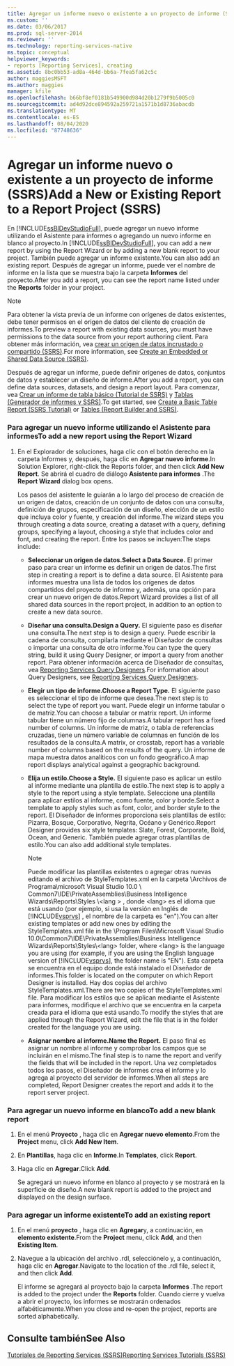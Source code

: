 ```yaml
---
title: Agregar un informe nuevo o existente a un proyecto de informe (SSRS) | Microsoft Docs
ms.custom: ''
ms.date: 03/06/2017
ms.prod: sql-server-2014
ms.reviewer: ''
ms.technology: reporting-services-native
ms.topic: conceptual
helpviewer_keywords:
- reports [Reporting Services], creating
ms.assetid: 8bc0bb53-ad8a-464d-bb6a-7fea5fa62c5c
author: maggiesMSFT
ms.author: maggies
manager: kfile
ms.openlocfilehash: b66bf8ef0181b549900d984d20b1279f9b5005c0
ms.sourcegitcommit: ad4d92dce894592a259721a1571b1d8736abacdb
ms.translationtype: MT
ms.contentlocale: es-ES
ms.lasthandoff: 08/04/2020
ms.locfileid: "87748636"
---
```

# <a name="add-a-new-or-existing-report-to-a-report-project-ssrs"></a><span data-ttu-id="106bd-102">Agregar un informe nuevo o existente a un proyecto de informe (SSRS)</span><span class="sxs-lookup"><span data-stu-id="106bd-102">Add a New or Existing Report to a Report Project (SSRS)</span></span>
  <span data-ttu-id="106bd-103">En [!INCLUDE[ssBIDevStudioFull](../../includes/ssbidevstudiofull-md.md)], puede agregar un nuevo informe utilizando el Asistente para informes o agregando un nuevo informe en blanco al proyecto.</span><span class="sxs-lookup"><span data-stu-id="106bd-103">In [!INCLUDE[ssBIDevStudioFull](../../includes/ssbidevstudiofull-md.md)], you can add a new report by using the Report Wizard or by adding a new blank report to your project.</span></span> <span data-ttu-id="106bd-104">También puede agregar un informe existente.</span><span class="sxs-lookup"><span data-stu-id="106bd-104">You can also add an existing report.</span></span> <span data-ttu-id="106bd-105">Después de agregar un informe, puede ver el nombre de informe en la lista que se muestra bajo la carpeta **Informes** del proyecto.</span><span class="sxs-lookup"><span data-stu-id="106bd-105">After you add a report, you can see the report name listed under the **Reports** folder in your project.</span></span>  
  
> [!NOTE]  
>  <span data-ttu-id="106bd-106">Para obtener la vista previa de un informe con orígenes de datos existentes, debe tener permisos en el origen de datos del cliente de creación de informes.</span><span class="sxs-lookup"><span data-stu-id="106bd-106">To preview a report with existing data sources, you must have permissions to the data source from your report authoring client.</span></span> <span data-ttu-id="106bd-107">Para obtener más información, vea [crear un origen de datos incrustado o compartido &#40;SSRS&#41;](../create-an-embedded-or-shared-data-source-ssrs.md).</span><span class="sxs-lookup"><span data-stu-id="106bd-107">For more information, see [Create an Embedded or Shared Data Source &#40;SSRS&#41;](../create-an-embedded-or-shared-data-source-ssrs.md).</span></span>  
  
 <span data-ttu-id="106bd-108">Después de agregar un informe, puede definir orígenes de datos, conjuntos de datos y establecer un diseño de informe.</span><span class="sxs-lookup"><span data-stu-id="106bd-108">After you add a report, you can define data sources, datasets, and design a report layout.</span></span> <span data-ttu-id="106bd-109">Para comenzar, vea [Crear un informe de tabla básico &#40;Tutorial de SSRS&#41;](../create-a-basic-table-report-ssrs-tutorial.md) y [Tablas &#40;Generador de informes y SSRS&#41;](../report-design/tables-report-builder-and-ssrs.md).</span><span class="sxs-lookup"><span data-stu-id="106bd-109">To get started, see [Create a Basic Table Report &#40;SSRS Tutorial&#41;](../create-a-basic-table-report-ssrs-tutorial.md) or [Tables &#40;Report Builder  and SSRS&#41;](../report-design/tables-report-builder-and-ssrs.md).</span></span>  
  
### <a name="to-add-a-new-report-using-the-report-wizard"></a><span data-ttu-id="106bd-110">Para agregar un nuevo informe utilizando el Asistente para informes</span><span class="sxs-lookup"><span data-stu-id="106bd-110">To add a new report using the Report Wizard</span></span>  
  
1.  <span data-ttu-id="106bd-111">En el Explorador de soluciones, haga clic con el botón derecho en la carpeta Informes y, después, haga clic en **Agregar nuevo informe**.</span><span class="sxs-lookup"><span data-stu-id="106bd-111">In Solution Explorer, right-click the Reports folder, and then click **Add New Report**.</span></span> <span data-ttu-id="106bd-112">Se abrirá el cuadro de diálogo **Asistente para informes** .</span><span class="sxs-lookup"><span data-stu-id="106bd-112">The **Report Wizard** dialog box opens.</span></span>  
  
     <span data-ttu-id="106bd-113">Los pasos del asistente le guiarán a lo largo del proceso de creación de un origen de datos, creación de un conjunto de datos con una consulta, definición de grupos, especificación de un diseño, elección de un estilo que incluya color y fuente, y creación del informe.</span><span class="sxs-lookup"><span data-stu-id="106bd-113">The wizard steps you through creating a data source, creating a dataset with a query, defining groups, specifying a layout, choosing a style that includes color and font, and creating the report.</span></span> <span data-ttu-id="106bd-114">Entre los pasos se incluyen:</span><span class="sxs-lookup"><span data-stu-id="106bd-114">The steps include:</span></span>  
  
    -   <span data-ttu-id="106bd-115">**Seleccionar un origen de datos.**</span><span class="sxs-lookup"><span data-stu-id="106bd-115">**Select a Data Source.**</span></span> <span data-ttu-id="106bd-116">El primer paso para crear un informe es definir un origen de datos.</span><span class="sxs-lookup"><span data-stu-id="106bd-116">The first step in creating a report is to define a data source.</span></span> <span data-ttu-id="106bd-117">El Asistente para informes muestra una lista de todos los orígenes de datos compartidos del proyecto de informe y, además, una opción para crear un nuevo origen de datos.</span><span class="sxs-lookup"><span data-stu-id="106bd-117">Report Wizard provides a list of all shared data sources in the report project, in addition to an option to create a new data source.</span></span>  
  
    -   <span data-ttu-id="106bd-118">**Diseñar una consulta.**</span><span class="sxs-lookup"><span data-stu-id="106bd-118">**Design a Query.**</span></span> <span data-ttu-id="106bd-119">El siguiente paso es diseñar una consulta.</span><span class="sxs-lookup"><span data-stu-id="106bd-119">The next step is to design a query.</span></span> <span data-ttu-id="106bd-120">Puede escribir la cadena de consulta, compilarla mediante el Diseñador de consultas o importar una consulta de otro informe.</span><span class="sxs-lookup"><span data-stu-id="106bd-120">You can type the query string, build it using Query Designer, or import a query from another report.</span></span> <span data-ttu-id="106bd-121">Para obtener información acerca de Diseñador de consultas, vea [Reporting Services Query Designers](../reporting-services-query-designers.md).</span><span class="sxs-lookup"><span data-stu-id="106bd-121">For information about Query Designers, see [Reporting Services Query Designers](../reporting-services-query-designers.md).</span></span>  
  
    -   <span data-ttu-id="106bd-122">**Elegir un tipo de informe.**</span><span class="sxs-lookup"><span data-stu-id="106bd-122">**Choose a Report Type.**</span></span> <span data-ttu-id="106bd-123">El siguiente paso es seleccionar el tipo de informe que desea.</span><span class="sxs-lookup"><span data-stu-id="106bd-123">The next step is to select the type of report you want.</span></span> <span data-ttu-id="106bd-124">Puede elegir un informe tabular o de matriz.</span><span class="sxs-lookup"><span data-stu-id="106bd-124">You can choose a tabular or matrix report.</span></span> <span data-ttu-id="106bd-125">Un informe tabular tiene un número fijo de columnas.</span><span class="sxs-lookup"><span data-stu-id="106bd-125">A tabular report has a fixed number of columns.</span></span> <span data-ttu-id="106bd-126">Un informe de matriz, o tabla de referencias cruzadas, tiene un número variable de columnas en función de los resultados de la consulta.</span><span class="sxs-lookup"><span data-stu-id="106bd-126">A matrix, or crosstab, report has a variable number of columns based on the results of the query.</span></span> <span data-ttu-id="106bd-127">Un informe de mapa muestra datos analíticos con un fondo geográfico.</span><span class="sxs-lookup"><span data-stu-id="106bd-127">A map report displays analytical against a geographic background.</span></span>  
  
    -   <span data-ttu-id="106bd-128">**Elija un estilo.**</span><span class="sxs-lookup"><span data-stu-id="106bd-128">**Choose a Style.**</span></span> <span data-ttu-id="106bd-129">El siguiente paso es aplicar un estilo al informe mediante una plantilla de estilo.</span><span class="sxs-lookup"><span data-stu-id="106bd-129">The next step is to apply a style to the report using a style template.</span></span> <span data-ttu-id="106bd-130">Seleccione una plantilla para aplicar estilos al informe, como fuente, color y borde.</span><span class="sxs-lookup"><span data-stu-id="106bd-130">Select a template to apply styles such as font, color, and border style to the report.</span></span> <span data-ttu-id="106bd-131">El Diseñador de informes proporciona seis plantillas de estilo: Pizarra, Bosque, Corporativo, Negrita, Océano y Genérico.</span><span class="sxs-lookup"><span data-stu-id="106bd-131">Report Designer provides six style templates: Slate, Forest, Corporate, Bold, Ocean, and Generic.</span></span> <span data-ttu-id="106bd-132">También puede agregar otras plantillas de estilo.</span><span class="sxs-lookup"><span data-stu-id="106bd-132">You can also add additional style templates.</span></span>  
  
        > [!NOTE]  
        >  <span data-ttu-id="106bd-133">Puede modificar las plantillas existentes o agregar otras nuevas editando el archivo de StyleTemplates.xml en la carpeta \Archivos de Programa\microsoft Visual Studio 10.0 \ Common7\IDE\PrivateAssemblies\Business Intelligence Wizards\Reports\Styles \\<lang \> , donde \<lang> es el idioma que está usando (por ejemplo, si usa la versión en Inglés de [!INCLUDE[vsprvs](../../includes/vsprvs-md.md)] , el nombre de la carpeta es "en").</span><span class="sxs-lookup"><span data-stu-id="106bd-133">You can alter existing templates or add new ones by editing the StyleTemplates.xml file in the \Program Files\Microsoft Visual Studio 10.0\Common7\IDE\PrivateAssemblies\Business Intelligence Wizards\Reports\Styles\\<lang\> folder, where \<lang> is the language you are using (for example, if you are using the English language version of [!INCLUDE[vsprvs](../../includes/vsprvs-md.md)], the folder name is "EN").</span></span> <span data-ttu-id="106bd-134">Esta carpeta se encuentra en el equipo donde está instalado el Diseñador de informes.</span><span class="sxs-lookup"><span data-stu-id="106bd-134">This folder is located on the computer on which Report Designer is installed.</span></span> <span data-ttu-id="106bd-135">Hay dos copias del archivo StyleTemplates.xml.</span><span class="sxs-lookup"><span data-stu-id="106bd-135">There are two copies of the StyleTemplates.xml file.</span></span> <span data-ttu-id="106bd-136">Para modificar los estilos que se aplican mediante el Asistente para informes, modifique el archivo que se encuentra en la carpeta creada para el idioma que está usando.</span><span class="sxs-lookup"><span data-stu-id="106bd-136">To modify the styles that are applied through the Report Wizard, edit the file that is in the folder created for the language you are using.</span></span>  
  
    -   <span data-ttu-id="106bd-137">**Asignar nombre al informe.**</span><span class="sxs-lookup"><span data-stu-id="106bd-137">**Name the Report.**</span></span>  <span data-ttu-id="106bd-138">El paso final es asignar un nombre al informe y comprobar los campos que se incluirán en el mismo.</span><span class="sxs-lookup"><span data-stu-id="106bd-138">The final step is to name the report and verify the fields that will be included in the report.</span></span> <span data-ttu-id="106bd-139">Una vez completados todos los pasos, el Diseñador de informes crea el informe y lo agrega al proyecto del servidor de informes.</span><span class="sxs-lookup"><span data-stu-id="106bd-139">When all steps are completed, Report Designer creates the report and adds it to the report server project.</span></span>  
  
### <a name="to-add-a-new-blank-report"></a><span data-ttu-id="106bd-140">Para agregar un nuevo informe en blanco</span><span class="sxs-lookup"><span data-stu-id="106bd-140">To add a new blank report</span></span>  
  
1.  <span data-ttu-id="106bd-141">En el menú **Proyecto** , haga clic en **Agregar nuevo elemento**.</span><span class="sxs-lookup"><span data-stu-id="106bd-141">From the **Project** menu, click **Add New Item**.</span></span>  
  
2.  <span data-ttu-id="106bd-142">En **Plantillas**, haga clic en **Informe**.</span><span class="sxs-lookup"><span data-stu-id="106bd-142">In **Templates**, click **Report**.</span></span>  
  
3.  <span data-ttu-id="106bd-143">Haga clic en **Agregar**.</span><span class="sxs-lookup"><span data-stu-id="106bd-143">Click **Add**.</span></span>  
  
     <span data-ttu-id="106bd-144">Se agregará un nuevo informe en blanco al proyecto y se mostrará en la superficie de diseño.</span><span class="sxs-lookup"><span data-stu-id="106bd-144">A new blank report is added to the project and displayed on the design surface.</span></span>  
  
### <a name="to-add-an-existing-report"></a><span data-ttu-id="106bd-145">Para agregar un informe existente</span><span class="sxs-lookup"><span data-stu-id="106bd-145">To add an existing report</span></span>  
  
1.  <span data-ttu-id="106bd-146">En el menú **proyecto** , haga clic en **Agregar**y, a continuación, en **elemento existente**.</span><span class="sxs-lookup"><span data-stu-id="106bd-146">From the **Project** menu, click **Add**, and then **Existing Item**.</span></span>  
  
2.  <span data-ttu-id="106bd-147">Navegue a la ubicación del archivo .rdl, selecciónelo y, a continuación, haga clic en **Agregar**.</span><span class="sxs-lookup"><span data-stu-id="106bd-147">Navigate to the location of the .rdl file, select it, and then click **Add**.</span></span>  
  
     <span data-ttu-id="106bd-148">El informe se agregará al proyecto bajo la carpeta **Informes** .</span><span class="sxs-lookup"><span data-stu-id="106bd-148">The report is added to the project under the **Reports** folder.</span></span> <span data-ttu-id="106bd-149">Cuando cierre y vuelva a abrir el proyecto, los informes se mostrarán ordenados alfabéticamente.</span><span class="sxs-lookup"><span data-stu-id="106bd-149">When you close and re-open the project, reports are sorted alphabetically.</span></span>  
  
## <a name="see-also"></a><span data-ttu-id="106bd-150">Consulte también</span><span class="sxs-lookup"><span data-stu-id="106bd-150">See Also</span></span>  
 [<span data-ttu-id="106bd-151">Tutoriales de Reporting Services &#40;SSRS&#41;</span><span class="sxs-lookup"><span data-stu-id="106bd-151">Reporting Services Tutorials &#40;SSRS&#41;</span></span>](../reporting-services-tutorials-ssrs.md)  
  
  
